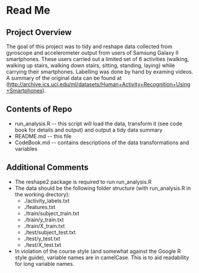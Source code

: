 # Read Me

## Project Overview

The goal of this project was to tidy and reshape data collected from gyroscope and accelerometer output from users of Samsung Galaxy II smartphones. These users carried out a limited set of 6 activities (walking, walking up stairs, walking down stairs, sitting, standing, laying) while carrying their smartphones. Labelling was done by hand by examing videos. A summary of the original data can be found at (http://archive.ics.uci.edu/ml/datasets/Human+Activity+Recognition+Using+Smartphones).

## Contents of Repo

* run_analysis.R -- this script will load the data, transform it (see code book for details and output) and output a tidy data summary
* README.md -- this file
* CodeBook.md -- contains descriptions of the data transformations and variables

## Additional Comments

* The reshape2 package is required to run run_analysis.R
* The data should be the following folder structure (with run_analysis.R in the working drectory):
	- ./activity_labels.txt
	- ./features.txt
	- ./train/subject_train.txt
	- ./train/y_train.txt
	- ./train/X_train.txt	
	- ./test/subject_test.txt
	- ./test/y_test.txt
	- ./test/X_test.txt
* In violation of the course style (and somewhat against the Google R style guide), variable names are in camelCase. This is to aid readability for long variable names.